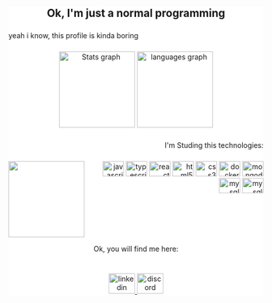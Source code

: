 <div style="background-color: #fff">
<h2 align="center">Ok, I'm just a normal programming</h2>

###

<p align="left">yeah i know, this profile is kinda boring</p>

###

<div align="center">
  <img src="https://github-readme-stats.vercel.app/api?username=onlywillian&show_icons=true&theme=gotham" height="150" alt="Stats graph"  />
  <img src="https://github-readme-stats.vercel.app/api/top-langs?locale=en&hide_title=false&layout=compact&card_width=320&langs_count=5&theme=gotham&hide_border=false&username=onlywillian" height="150" alt="languages graph"  />
</div>

###

<p align="right">I'm Studing this technologies:</p>

###

<img align="left" height="150" src="https://media2.giphy.com/media/pVWuLuV1JESZJdebkI/200w.gif"  />

###

<div align="right">
  <img src="https://cdn.jsdelivr.net/gh/devicons/devicon/icons/javascript/javascript-original.svg" height="30" width="42" alt="javascript logo"  />
  <img src="https://cdn.jsdelivr.net/gh/devicons/devicon/icons/typescript/typescript-plain.svg" height="30" width="42" alt="typescript logo"  />
  <img src="https://cdn.jsdelivr.net/gh/devicons/devicon/icons/react/react-original.svg" height="30" width="42" alt="react logo"  />
  <img src="https://cdn.jsdelivr.net/gh/devicons/devicon/icons/html5/html5-original.svg" height="30" width="42" alt="html5 logo"  />
  <img src="https://cdn.jsdelivr.net/gh/devicons/devicon/icons/css3/css3-original.svg" height="30" width="42" alt="css3 logo"  />
  <img src="https://cdn.jsdelivr.net/gh/devicons/devicon/icons/docker/docker-original.svg" height="30" width="42" alt="docker logo"  />
  <img src="https://cdn.jsdelivr.net/gh/devicons/devicon/icons/mongodb/mongodb-original.svg" height="30" width="42" alt="mongodb logo"  />
  <img src="https://cdn.jsdelivr.net/gh/devicons/devicon/icons/mysql/mysql-original.svg" height="30" width="42" alt="mysql logo"  />
  <img src="https://cdn.jsdelivr.net/gh/devicons/devicon/icons/mysql/next-original.svg" height="30" width="42" alt="mysql logo"  />
</div>

###

<br clear="both">

<p align="center">Ok, you will find me here:</p>

###

<br clear="both">

<div align="center">
  <a href="https://www.linkedin.com/in/willian-andrade-ab3307214/" target="_blank">
    <img src="https://raw.githubusercontent.com/maurodesouza/profile-readme-generator/master/src/assets/icons/social/linkedin/default.svg" width="52" height="40" alt="linkedin logo"  />
  </a>
  <a href="https://discord.com/channels/Will()#7157" target="_blank">
    <img src="https://raw.githubusercontent.com/maurodesouza/profile-readme-generator/master/src/assets/icons/social/discord/default.svg" width="52" height="40" alt="discord logo"  />
  </a>
</div>
</div>
